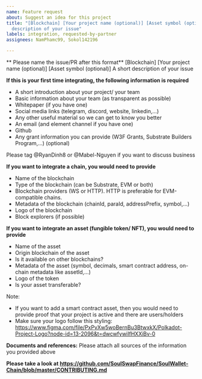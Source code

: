 ```yaml
---
name: Feature request
about: Suggest an idea for this project
title: "[Blockchain] [Your project name (optional)] [Asset symbol (optional)] A short
  description of your issue"
labels: integration, requested-by-partner
assignees: NamPhamc99, Sokol142196

---
```


** Please name the issue/PR after this format**
[Blockchain] [Your project name (optional)] [Asset symbol (optional)] A short description of your issue

**If this is your first time integrating, the following information is required**
- A short introduction about your project/ your team
- Basic information about your team (as transparent as possible)
- Whitepaper (if you have one)
- Social media links (telegram, discord, website, linkedin,...)
- Any other useful material so we can get to know you better
- An email (and element channel if you have one)
- Github
- Any grant information you can provide (W3F Grants, Substrate Builders Program,...) (optional)

Please tag @RyanDinh8 or @Mabel-Nguyen if you want to discuss business

**If you want to integrate a chain, you would need to provide**
- Name of the blockchain
- Type of the blockchain (can be Substrate, EVM or both)
- Blockchain providers (WS or HTTP). HTTP is preferable for EVM-compatible chains.
- Metadata of the blockchain (chainId, paraId, addressPrefix, symbol,...)
- Logo of the blockchain
- Block explorers (if possible)

**If you want to integrate an asset (fungible token/ NFT), you would need to provide**
- Name of the asset
- Origin blockchain of the asset
- Is it available on other blockchains?
- Metadata of the asset (symbol, decimals, smart contract address, on-chain metadata like assetId,...)
- Logo of the token
- Is your asset transferable?

Note:
- If you want to add a smart contract asset, then you would need to provide proof that your project is active and there are users/holders
- Make sure your logo follow this styling: https://www.figma.com/file/PxPvXw5woBernBu3BtwxkX/Polkadot-Project-Logo?node-id=13-2096&t=dwcwfywiIfHXXiBv-0

**Documents and references:**
Please attach all sources of the information you provided above

**Please take a look at https://github.com/SoulSwapFinance/SoulWallet-Chain/blob/master/CONTRIBUTING.md**
